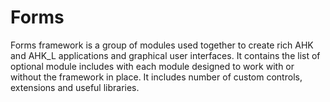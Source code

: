 Forms
=====

Forms framework is a group of modules used together to create rich AHK and AHK_L applications and graphical user interfaces. It contains the list of optional module includes with each module designed to work with or without the framework in place. It includes number of custom controls, extensions and useful libraries.
